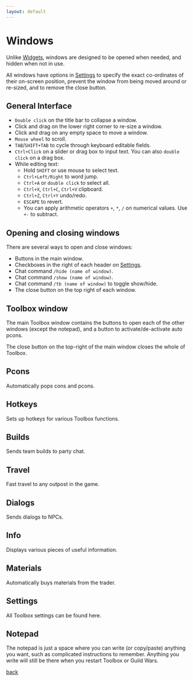```yaml
---
layout: default
---
```


# Windows

Unlike [Widgets](widgets), windows are designed to be opened when needed, and hidden when not in use.

All windows have options in [Settings](settings) to specify the exact co-ordinates of their on-screen position, prevent the window from being moved around or re-sized, and to remove the close button.

## General Interface
* `Double click` on the title bar to collapse a window.
* Click and drag on the lower right corner to re-size a window.
* Click and drag on any empty space to move a window.
* `Mouse wheel` to scroll.
* `TAB`/`SHIFT+TAB` to cycle through keyboard editable fields.
* `Ctrl+Click` on a slider or drag box to input text. You can also `double click` on a drag box.
* While editing text:
  * Hold `SHIFT` or use mouse to select text.
  * `Ctrl+Left/Right` to word jump.
  * `Ctrl+A` or `double click` to select all.
  * `Ctrl+X`, `Ctrl+C`, `Ctrl+V` clipboard.
  * `Ctrl+Z`, `Ctrl+Y` undo/redo.
  * `ESCAPE` to revert.
  * You can apply arithmetic operators `+`, `*`, `/` on numerical values. Use `+-` to subtract.
  
## Opening and closing windows
There are several ways to open and close windows:
* Buttons in the main window.
* Checkboxes in the right of each header on [Settings](settings).
* Chat command `/hide (name of window)`.
* Chat command `/show (name of window)`.
* Chat command `/tb (name of window)` to toggle show/hide.
* The close button on the top right of each window.

## Toolbox window
The main Toolbox window contains the buttons to open each of the other windows (except the notepad), and a button to activate/de-activate auto pcons.

The close button on the top-right of the main window closes the whole of Toolbox.

## Pcons
Automatically pops cons and pcons.

## Hotkeys
Sets up hotkeys for various Toolbox functions.

## Builds
Sends team builds to party chat.

## Travel
Fast travel to any outpost in the game.

## Dialogs
Sends dialogs to NPCs.

## Info
Displays various pieces of useful information.

## Materials
Automatically buys materials from the trader.

## Settings
All Toolbox settings can be found here.

## Notepad
The notepad is just a space where you can write (or copy/paste) anything you want, such as complicated instructions to remember. Anything you write will still be there when you restart Toolbox or Guild Wars.

[back](./)
